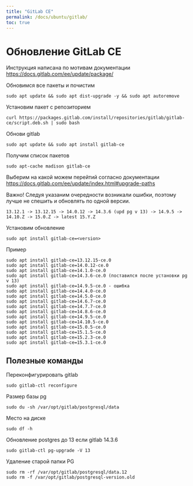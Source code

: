 ```yaml
---
title: "GitLab CE"
permalink: /docs/ubuntu/gitlab/
toc: true
---
```


# Обновление GitLab CE

Инструкция написана по мотивам документации
https://docs.gitlab.com/ee/update/package/

Обновимся все пакеты и почистим

```
sudo apt update && sudo apt dist-upgrade -y && sudo apt autoremove
```

Установим пакет с репозиторием

```
curl https://packages.gitlab.com/install/repositories/gitlab/gitlab-ce/script.deb.sh | sudo bash
```

Обнови gitlab

```
sudo apt update && sudo apt install gitlab-ce
```

Получим список пакетов

```
sudo apt-cache madison gitlab-ce
```

Выберим на какой можем перейтий согласно документации
https://docs.gitlab.com/ee/update/index.html#upgrade-paths

Важно! Следуя указаним очередности возникали ошибки, поэтому лучше не спешить и обновлять по одной версии.

```
13.12.1 -> 13.12.15 -> 14.0.12 -> 14.3.6 (upd pg v 13) -> 14.9.5 -> 14.10.Z -> 15.0.Z -> latest 15.Y.Z
```

Установим обновление

```
sudo apt install gitlab-ce=<version>
```

Пример

```
sudo apt install gitlab-ce=13.12.15-ce.0
sudo apt install gitlab-ce=14.0.12-ce.0
sudo apt install gitlab-ce=14.1.0-ce.0
sudo apt install gitlab-ce=14.3.6-ce.0 (поставился после установки pg v 13)
sudo apt install gitlab-ce=14.9.5-ce.0 - ошибка
sudo apt install gitlab-ce=14.4.0-ce.0
sudo apt install gitlab-ce=14.5.0-ce.0
sudo apt install gitlab-ce=14.6.7-ce.0
sudo apt install gitlab-ce=14.7.7-ce.0
sudo apt install gitlab-ce=14.8.6-ce.0
sudo apt install gitlab-ce=14.9.5-ce.0
sudo apt install gitlab-ce=14.10.5-ce.0
sudo apt install gitlab-ce=15.0.5-ce.0
sudo apt install gitlab-ce=15.1.5-ce.0
sudo apt install gitlab-ce=15.2.3-ce.0
sudo apt install gitlab-ce=15.3.1-ce.0
```

## Полезные команды

Переконфигурировать gitlab

```
sudo gitlab-ctl reconfigure
```

Размер базы pg

```
sudo du -sh /var/opt/gitlab/postgresql/data
```

Место на диске

```
sudo df -h
```

Обновление postgres до 13 если gitlab 14.3.6

```
sudo gitlab-ctl pg-upgrade -V 13
```

Удаление старой папки PG

```
sudo rm -rf /var/opt/gitlab/postgresql/data.12
sudo rm -f /var/opt/gitlab/postgresql-version.old
```
